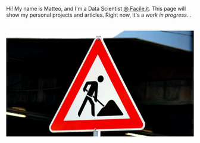 Hi! My name is Matteo, and I'm a Data Scientist [@ Facile.it](https://www.facile.it/). This page will show my personal projects and articles. Right now, it's a _work in progress_...
<br><br><br>
![WIP](/images/home/work-in-progress.jpg)
